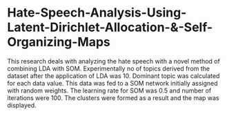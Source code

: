 # Hate-Speech-Analysis-Using-Latent-Dirichlet-Allocation-&-Self-Organizing-Maps
This research deals with analyzing the hate speech with a novel method of combining LDA with SOM. Experimentally no of topics derived from the dataset after the application of LDA was 10. Dominant topic was calculated for each data value. This data was fed to a SOM network initially assigned with random weights. The learning rate for SOM was 0.5 and number of iterations were 100. The clusters were formed as a result and the map was displayed.
